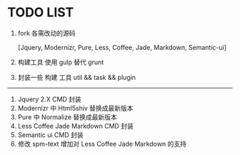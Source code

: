 TODO LIST
=========

1. fork 各需改动的源码

    [Jquery, Modernizr, Pure, Less, Coffee, Jade, Markdown, Semantic-ui]

1. 构建工具 使用 gulp 替代 grunt
1. 封装一些 构建 工具 util && task && plugin

----

1. Jquery 2.X CMD 封装
1. Modernizr 中 Html5shiv 替换成最新版本
1. Pure 中 Normalize 替换成最新版本
1. Less Coffee Jade Markdown CMD 封装
1. Semantic ui CMD 封装
1. 修改 spm-text 增加对 Less Coffee Jade Markdown 的支持

